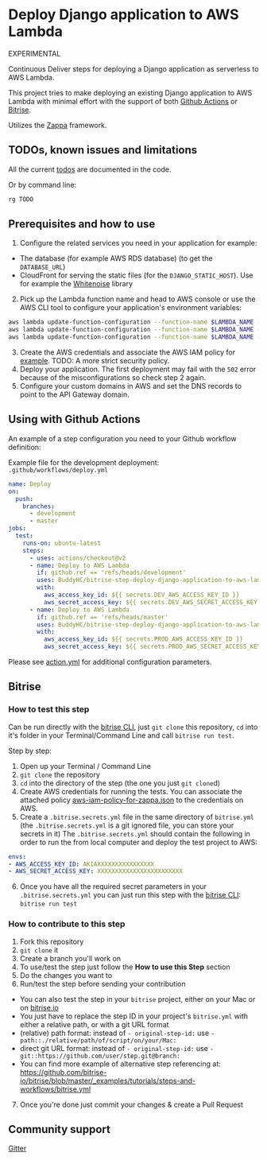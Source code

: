 # Deploy Django application to AWS Lambda

EXPERIMENTAL

Continuous Deliver steps for deploying a Django application as serverless to AWS Lambda.

This project tries to make deploying an existing Django application to AWS Lambda with minimal effort with the support of both [Github Actions](https://github.com/features/actions) or [Bitrise](https://www.bitrise.io/).

Utilizes the [Zappa](https://pypi.org/project/zappa/) framework.

## TODOs, known issues and limitations

All the current [todos](../../search?q=TODO&unscoped_q=TODO) are documented in the code.

Or by command line:
```bash
rg TODO
```

## Prerequisites and how to use

1. Configure the related services you need in your application for example:
  * The database (for example AWS RDS database) (to get the `DATABASE_URL`)
  * CloudFront for serving the static files (for the `DJANGO_STATIC_HOST`). Use for example the [Whitenoise](http://whitenoise.evans.io/en/stable/) library
2. Pick up the Lambda function name and head to AWS console or use the AWS CLI tool to configure your application's environment variables:
```bash
aws lambda update-function-configuration --function-name $LAMBDA_NAME --environment Variables={SECRET_KEY=xxx}
aws lambda update-function-configuration --function-name $LAMBDA_NAME --environment Variables={DATABASE_URL=xxx}
aws lambda update-function-configuration --function-name $LAMBDA_NAME --environment Variables={DJANGO_STATIC_HOST=xxx}
```
3. Create the AWS credentials and associate the AWS IAM policy for [example](aws-iam-policy-for-zappa.json). TODO: A more strict security policy.
4. Deploy your application. The first deployment may fail with the `502` error because of the misconfigurations so check step 2 again.
5. Configure your custom domains in AWS and set the DNS records to point to the API Gateway domain.

## Using with Github Actions

An example of a step configuration you need to your Github workflow definition:

Example file for the development deployment: `.github/workflows/deploy.yml`
```yaml
name: Deploy
on:
  push:
    branches:
      - development
      - master
jobs:
  test:
    runs-on: ubuntu-latest
    steps:
      - uses: actions/checkout@v2
      - name: Deploy to AWS Lambda
        if: github.ref == 'refs/heads/development'
        uses: BuddyHC/bitrise-step-deploy-django-application-to-aws-lambda@master
        with:
          aws_access_key_id: ${{ secrets.DEV_AWS_ACCESS_KEY_ID }}
          aws_secret_access_key: ${{ secrets.DEV_AWS_SECRET_ACCESS_KEY }}
      - name: Deploy to AWS Lambda
        if: github.ref == 'refs/heads/master'
        uses: BuddyHC/bitrise-step-deploy-django-application-to-aws-lambda@master
        with:
          aws_access_key_id: ${{ secrets.PROD_AWS_ACCESS_KEY_ID }}
          aws_secret_access_key: ${{ secrets.PROD_AWS_SECRET_ACCESS_KEY }}
```

Please see [action.yml](action.yml) for additional configuration parameters.

## Bitrise

### How to test this step

Can be run directly with the [bitrise CLI](https://github.com/bitrise-io/bitrise),
just `git clone` this repository, `cd` into it's folder in your Terminal/Command Line
and call `bitrise run test`.

Step by step:

1. Open up your Terminal / Command Line
2. `git clone` the repository
3. `cd` into the directory of the step (the one you just `git clone`d)
4. Create AWS credentials for running the tests. You can associate the attached policy [aws-iam-policy-for-zappa.json](aws-iam-policy-for-zappa.json) to the credentials on AWS.
5. Create a `.bitrise.secrets.yml` file in the same directory of `bitrise.yml`
   (the `.bitrise.secrets.yml` is a git ignored file, you can store your secrets in it)
   The `.bitrise.secrets.yml` should contain the following in order to run the from local computer and deploy the test project to AWS:
  ```yaml
  envs:
  - AWS_ACCESS_KEY_ID: AKIAXXXXXXXXXXXXXXXX
  - AWS_SECRET_ACCESS_KEY: XXXXXXXXXXXXXXXXXXXXXXXX
  ```
6. Once you have all the required secret parameters in your `.bitrise.secrets.yml` you can just run this step with the [bitrise CLI](https://github.com/bitrise-io/bitrise): `bitrise run test`

### How to contribute to this step

1. Fork this repository
2. `git clone` it
3. Create a branch you'll work on
4. To use/test the step just follow the **How to use this Step** section
5. Do the changes you want to
6. Run/test the step before sending your contribution
  * You can also test the step in your `bitrise` project, either on your Mac or on [bitrise.io](https://www.bitrise.io)
  * You just have to replace the step ID in your project's `bitrise.yml` with either a relative path, or with a git URL format
  * (relative) path format: instead of `- original-step-id:` use `- path::./relative/path/of/script/on/your/Mac:`
  * direct git URL format: instead of `- original-step-id:` use `- git::https://github.com/user/step.git@branch:`
  * You can find more example of alternative step referencing at: https://github.com/bitrise-io/bitrise/blob/master/_examples/tutorials/steps-and-workflows/bitrise.yml
7. Once you're done just commit your changes & create a Pull Request

## Community support

[Gitter](https://gitter.im/cizappa/)